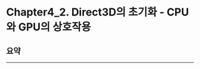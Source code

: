 # Chapter4_2. Direct3D의 초기화 - CPU와 GPU의 상호작용

## 요약
--------------------------------------------------